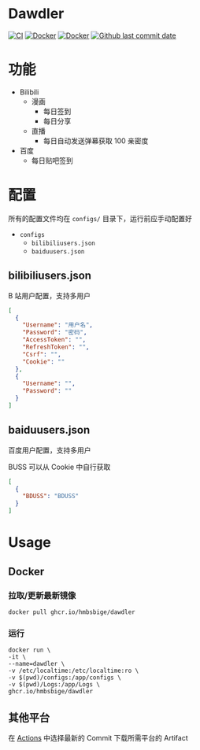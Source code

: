 # Dawdler
[![CI](https://github.com/HMBSbige/Dawdler/actions/workflows/CI.yml/badge.svg)](https://github.com/HMBSbige/Dawdler/actions/workflows/CI.yml)
[![Docker](https://github.com/HMBSbige/Dawdler/actions/workflows/Docker.yml/badge.svg)](https://github.com/HMBSbige/Dawdler/actions/workflows/Docker.yml)
[![Docker](https://img.shields.io/badge/dawdler-blue?label=Docker&logo=docker)](https://github.com/users/HMBSbige/packages/container/package/dawdler)
[![Github last commit date](https://img.shields.io/github/last-commit/HMBSbige/Dawdler.svg?label=Updated&logo=github)](https://github.com/HMBSbige/Dawdler/commits)

# 功能
* Bilibili
  * 漫画
    * 每日签到
    * 每日分享
  * 直播
    * 每日自动发送弹幕获取 100 亲密度
* 百度
  * 每日贴吧签到

# 配置
所有的配置文件均在 `configs/` 目录下，运行前应手动配置好

* `configs`
  * `bilibiliusers.json`
  * `baiduusers.json`

## bilibiliusers.json
B 站用户配置，支持多用户
```json
[
  {
    "Username": "用户名",
    "Password": "密码",
    "AccessToken": "",
    "RefreshToken": "",
    "Csrf": "",
    "Cookie": ""
  },
  {
    "Username": "",
    "Password": ""
  }
]
```

## baiduusers.json
百度用户配置，支持多用户

BUSS 可以从 Cookie 中自行获取

```json
[
  {
    "BDUSS": "BDUSS"
  }
]
```


# Usage
## Docker
### 拉取/更新最新镜像
```
docker pull ghcr.io/hmbsbige/dawdler
```
### 运行
```
docker run \
-it \
--name=dawdler \
-v /etc/localtime:/etc/localtime:ro \
-v $(pwd)/configs:/app/configs \
-v $(pwd)/Logs:/app/Logs \
ghcr.io/hmbsbige/dawdler
```

## 其他平台
在 [Actions](https://github.com/HMBSbige/Dawdler/actions/workflows/CI.yml?query=workflow%3ACI+branch%3Amaster+is%3Asuccess) 中选择最新的 Commit 下载所需平台的 Artifact
